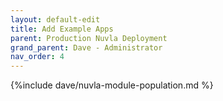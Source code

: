```yaml
---
layout: default-edit
title: Add Example Apps
parent: Production Nuvla Deployment
grand_parent: Dave - Administrator
nav_order: 4
---
```


{%include dave/nuvla-module-population.md %}
